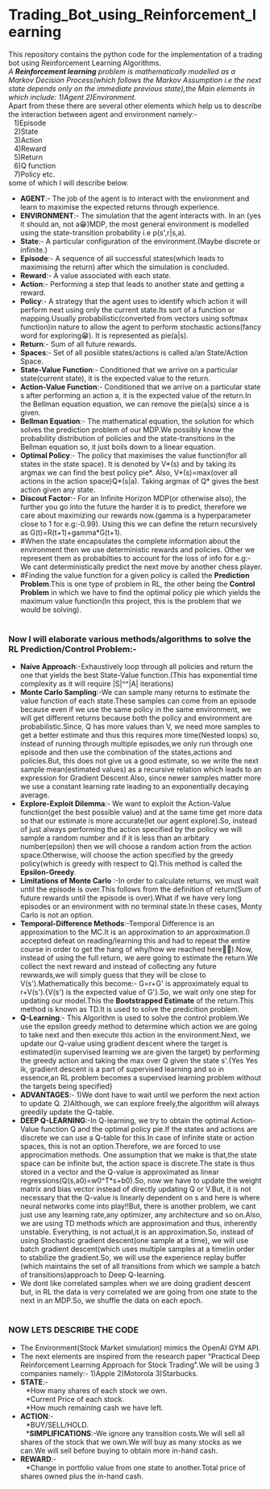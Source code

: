 # Trading_Bot_using_Reinforcement_learning
This repository contains the python code for the implementation of a trading bot using Reinforcement Learning Algorithms.<br/>
*A **Reinforcement learning** problem is mathematically modelled as a Markov Decision Process(which follows the Markov Assumption i.e the next state depends only on the immediate previous state),the Main elements in which include: 1)Agent 2)Environment.<br/>*
Apart from these there are several other elements which help us to describe the interaction between agent and environment namely:-<br/> 
&ensp; 1)Episode <br/> 
&ensp; 2)State <br/>
&ensp; 3)Action <br/>
&ensp; 4)Reward <br/>
&ensp; 5)Return <br/>
&ensp; 6)Q function <br/>
&ensp; 7)Policy etc. <br/>
some of which I will describe below.<br/>
* **AGENT**:- The job of the agent is to interact with the environment and learn to maximise the expected returns through experience.<br/>
* **ENVIRONMENT**:- The simulation that the agent interacts with. In an (yes it should an, not a😁)MDP, the most general environment is modelled using the state-transition probability i.e p(s',r|s,a).<br/>
* **State**:- A particular configuration of the environment.(Maybe discrete or infinite.)<br/>
* **Episode**:- A sequence of all successful states(which leads to maximising the return) after which the simulation is concluded.<br/>
* **Reward**:- A value associated with each state.<br/>
* **Action**:- Performing a step that leads to another state and getting a reward.<br/>
* **Policy**:- A strategy that the agent uses to identify which action it will perform next using only the current state.Its sort of a function or mapping.Usually probabilistic(converted from vectors using softmax function)in nature to allow the agent to perform stochastic actions(fancy word for exploring😁). It is represented as pie(a|s).<br/>
* **Return**:- Sum of all future rewards.<br/>
* **Spaces**:- Set of all posiible states/actions is called a/an State/Action Space.<br/>
* **State-Value Function**:- Conditioned that we arrive on a particular state(current state), it is the expected value to the return.<br/>
* **Action-Value Function**:- Conditioned that we arrive on a particular state s after performing an action a, it is the expected value of the return.In the Bellman equation equation, we can remove the pie(a|s) since a is given.<br/>
* **Bellman Equation**:- The mathematical equation, the solution for which solves the prediction problem of our MDP.We possibly know the probability distribution of policies and the state-transitions in the Bellman equation so, it just boils down to a linear equation. <br/>
* **Optimal Policy**:- The policy that maximises the value function(for all states in the state space). It is denoted by V*(s) and by taking its argmax we can find the best policy pie*. Also, V*(s)=max(over all actions in the action space)Q*(s|a). Taking argmax of Q* gives the best action given any state.<br/> 
* **Discout Factor**:- For an Infinite Horizon MDP(or otherwise also), the further you go into the future the harder it is to predict, therefore we care about maximizing our rewards now.(gamma is a hyperparameter close to 1 for e.g:-0.99). Using this we can define the return recursively as G(t)=R(t+1)+gamma*G(t+1).<br/>
* #When the state encapsulates the complete information about the environment then we use deterministic rewards and policies. Other we represent them as probabilties to account for the loss of info for e.g:- We cant deterministically predict the next move by another chess player.<br/>
* #Finding the value function for a given policy is called the **Prediction Problem**.This is one type of problem in RL, the other being the **Control Problem** in which we have to find the optimal policy pie which yields the maximum value function(In this project, this is the problem that we would be solving).<br/><br/>
### **Now I will elaborate various methods/algorithms to solve the RL Prediction/Control Problem:-**
* **Naive Approach**:-Exhaustively loop through all policies and return the one that yields the best State-Value function.(This has exponential time complexity as it will require |S|^^|A| iterations)<br/>
* **Monte Carlo Sampling**:-We can sample many returns to estimate the value function of each state.These samples can come from an episode because even if we use the same policy in the same environment, we will get different returns because both the policy and environment are probabilistic.Since, Q has more values than V, we need more samples to get a better estimate and thus this requires more time(Nested loops) so, instead of running through multiple episodes,we only run through one episode and then use the combination of the states,actions and policies.But, this does not give us a good estimate, so we write the next sample mean(estimated values) as a recursive relation which leads to an expression for Gradient Descent.Also, since newer samples matter more we use a constant learning rate leading to an exponentially decaying average.<br/> 
* **Explore-Exploit Dilemma**:- We want to exploit the Action-Value function(get the best possible value) and at the same time get more data so that our estimate is more accurate(let our agent explore).So, instead of just always performing the action specified by the policy we will sample a random number and if it is less than an arbitary number(epsilon) then we will choose a random action from the action space.Otherwise, will choose the action specified by the greedy policy(which is greedy with respect to Q).This method is called the **Epsilon-Greedy**.<br/>
* **Limitations of Monte Carlo** :-In order to calculate returns, we must wait until the episode is over.This follows from the definition of return(Sum of future rewards until the episode is over).What if we have very long episodes or an environment with no terminal state.In these cases, Monty Carlo is not an option.<br/>
* **Temporal-Difference Methods**:-Temporal Difference is an approximation to the MC.It is an approximation to an approximation.(I accepted defeat on reading/learning this and had to repeat the entire course in order to get the hang of why/how we reached here🤯🤕).Now, instead of using the full return, we aere going to estimate the return.We collect the next reward and instead of collecting any future rewwards,we will simply guess that they will be close to V(s').Mathematically this become:- G=r+G' is approximately equal to r+V(s').{V(s') is the expected value of G'}.So, we wait only one step for updating our model.This the **Bootstrapped Estimate** of the return.This method is known as TD.It is used to solve the predicition problem.<br/>
* **Q-Learning**:- This Algorithm is used to solve the control problem.We use the epsilon greedy method to determine which action we are going to take next and then execute this action in the environment.Next, we update our Q-value using gradient descent where the target is estimated(in supervised learning we are given the target) by performing the greedy action and taking the max over Q given the state s'.{Yes Yes ik, gradient descent is a part of supervised learning and so in essence,an RL problem becomes a supervised learning problem without the targets being specified}<br/>
* **ADVANTAGES**:- 1)We dont have to wait until we perform the next action to update Q. 2)Although, we can explore freely,the algorithm will always greedily update the Q-table.<br/>
* **DEEP Q-LEARNING**:-In Q-learning, we try to obtain the optimal Action-Value function Q and the optimal policy pie.If the states and actions are discrete we can use a Q-table for this.In case of infinite state or action spaces, this is not an option.Therefore, we are forced to use approcimation methods. One assumption that we make is that,the state space can be infinite but, the action space is discrete.The state is thus stored in a vector and the Q-value is approximated as linear regressions(Q(s,a0)=w0^T*s+b0).So, now we have to update the weight matrix and bias vector instead of directly updating Q or V.But, it is not necessary that the Q-value is linearly dependent on s and here is where neural networks come into play!!But, there is another problem, we cant just use any learning rate,any optimizer, any architecture and so on.Also, we are using TD methods which are approximation and thus, inherently unstable. Everything, is not actual,it is an approximation.So, instead of using Stochastic gradient descent(one sample at a time), we will use batch gradient descent(which uses multiple samples at a time)in order to stabilize the gradient.So, we will use the experience replay buffer (which maintains the set of all transitions from which we sample a batch of transitions)approach to Deep Q-learning.<br/>
* We dont like correlated samples when we are doing gradient descent but, in RL the data is very correlated we are going from one state to the next in an MDP.So, we shuffle the data on each epoch.<br/><br/>
### **NOW LETS DESCRIBE THE CODE**
* The Environment(Stock Market simulation) mimics the OpenAI GYM API.
* The next elements are inspired from the research paper "Practical Deep Reinforcement Learning Approach for Stock Trading".We will be using 3 companies namely:- 1)Apple 2)Motorola 3)Starbucks.
* **STATE**:-<br/>
&ensp; *How many shares of each stock we own.<br/>
&ensp; *Current Price of each stock.<br/>
&ensp; *How much remaining cash we have left.<br/>
* **ACTION**:-<br/>
&ensp; *BUY/SELL/HOLD.<br/>
&ensp; ***SIMPLIFICATIONS**:-We ignore any transition costs.We will sell all shares of the stock that we own.We will buy as many stocks as we can.We will sell before buying to obtain more in-hand cash.<br/>
* **REWARD**:-<br/>
&ensp; *Change in portfolio value from one state to another.Total price of shares owned plus the in-hand cash. 
